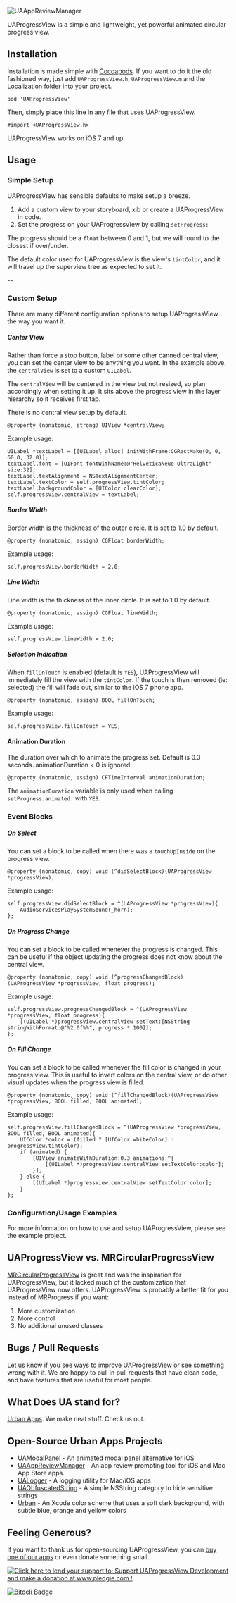 ![UAAppReviewManager](https://github.com/UrbanApps/UAProgressView/blob/master/UAProgressView.gif?raw=true "Example")

UAProgressView is a simple and lightweight, yet powerful animated circular progress view.

## Installation

Installation is made simple with [Cocoapods](http://cocoapods.org/). If you want to do it the old fashioned way, just add `UAProgressView.h`, `UAProgressView.m` and the Localization folder into your project.

    pod 'UAProgressView'

Then, simply place this line in any file that uses UAProgressView.

    #import <UAProgressView.h>

UAProgressView works on iOS 7 and up.
   
## Usage

### Simple Setup

UAProgressView has sensible defaults to make setup a breeze.

1. Add a custom view to your storyboard, xib or create a UAProgressView in code.
2. Set the progress on your UAProgressView by calling `setProgress:`

The progress should be a `float` between 0 and 1, but we will round to the closest if over/under.

The default color used for UAProgressView is the view's `tintColor`, and it will travel up the superview tree as expected to set it.

--
    
### Custom Setup

There are many different configuration options to setup UAProgressView the way you want it.


##### Center View

Rather than force a stop button, label or some other canned central view, you can set the center view to be anything you want. In the example above, the `centralView` is set to a custom `UILabel`.

The `centralView` will be centered in the view but not resized, so plan accordingly when setting it up. It sits above the progress view in the layer hierarchy so it receives first tap.

There is no central view setup by default.

    @property (nonatomic, strong) UIView *centralView;
Example usage:
 
	UILabel *textLabel = [[UILabel alloc] initWithFrame:CGRectMake(0, 0, 60.0, 32.0)];
	textLabel.font = [UIFont fontWithName:@"HelveticaNeue-UltraLight" size:32];
	textLabel.textAlignment = NSTextAlignmentCenter;
	textLabel.textColor = self.progressView.tintColor;
	textLabel.backgroundColor = [UIColor clearColor];
	self.progressView.centralView = textLabel;


##### Border Width

Border width is the thickness of the outer circle. It is set to 1.0 by default.

    @property (nonatomic, assign) CGFloat borderWidth;
    
Example usage:

    self.progressView.borderWidth = 2.0;
    
##### Line Width

Line width is the thickness of the inner circle. It is set to 1.0 by default.

    @property (nonatomic, assign) CGFloat lineWidth;
    
Example usage:

    self.progressView.lineWidth = 2.0;


##### Selection Indication

When `fillOnTouch` is enabled (default is `YES`), UAProgressView will immediately fill the view with the `tintColor`. If the touch is then removed (ie: selected) the fill will fade out, similar to the iOS 7 phone app.

    @property (nonatomic, assign) BOOL fillOnTouch;

Example usage:

    self.progressView.fillOnTouch = YES;
    

#### Animation Duration

The duration over which to animate the progress set. Default is 0.3 seconds. animationDuration < 0 is ignored.

    @property (nonatomic, assign) CFTimeInterval animationDuration;

The `animationDuration` variable is only used when calling `setProgress:animated:` with `YES`.



### Event Blocks


##### On Select

You can set a block to be called when there was a `touchUpInside` on the progress view.

    @property (nonatomic, copy) void (^didSelectBlock)(UAProgressView *progressView);

Example usage:

    self.progressView.didSelectBlock = ^(UAProgressView *progressView){
		AudioServicesPlaySystemSound(_horn);
	};


##### On Progress Change

You can set a block to be called whenever the progress is changed. This can be useful if the object updating the progress does not know about the central view.

    @property (nonatomic, copy) void (^progressChangedBlock)(UAProgressView *progressView, float progress);

Example usage:

    self.progressView.progressChangedBlock = ^(UAProgressView *progressView, float progress){
		[(UILabel *)progressView.centralView setText:[NSString stringWithFormat:@"%2.0f%%", progress * 100]];
	};


##### On Fill Change

You can set a block to be called whenever the fill color is changed in your progress view. This is useful to invert colors on the central view, or do other visual updates when the progress view is filled.

    @property (nonatomic, copy) void (^fillChangedBlock)(UAProgressView *progressView, BOOL filled, BOOL animated);

Example usage:

    self.progressView.fillChangedBlock = ^(UAProgressView *progressView, BOOL filled, BOOL animated){
		UIColor *color = (filled ? [UIColor whiteColor] : progressView.tintColor);
		if (animated) {
			[UIView animateWithDuration:0.3 animations:^{
				[(UILabel *)progressView.centralView setTextColor:color];
			}];
		} else {
			[(UILabel *)progressView.centralView setTextColor:color];
		}
	};


### Configuration/Usage Examples

For more information on how to use and setup UAProgressView, please see the example project.

##  UAProgressView vs. MRCircularProgressView

[MRCircularProgressView](https://github.com/mrackwitz/MRProgress) is great and was the inspiration for UAProgressView, but it lacked much of the customization that UAProgressView now offers. UAProgressView is probably a better fit for you instead of MRProgress if you want:

1. More customization
2. More control
3. No additional unused classes

## Bugs / Pull Requests
Let us know if you see ways to improve UAProgressView or see something wrong with it. We are happy to pull in pull requests that have clean code, and have features that are useful for most people.

## What Does UA stand for?
[Urban Apps](http://urbanapps.com). We make neat stuff. Check us out.

## Open-Source Urban Apps Projects

- [UAModalPanel](https://github.com/UrbanApps/UAModalPanel) - An animated modal panel alternative for iOS
- [UAAppReviewManager](https://github.com/coneybeare/UAAppReviewManager) - An app review prompting tool for iOS and Mac App Store apps.
- [UALogger](https://github.com/UrbanApps/UALogger) - A logging utility for Mac/iOS apps
- [UAObfuscatedString](https:github.com/UrbanApps/UAObfuscatedString) - A simple NSString category to hide sensitive strings
- [Urban](https://github.com/UrbanApps/Urban) - An Xcode color scheme that uses a soft dark background, with subtle blue, orange and yellow colors

## Feeling Generous?

If you want to thank us for open-sourcing UAProgressView, you can [buy one of our apps](http://itunes.com/apps/urbanapps?at=11l7j9&ct=github) or even donate something small.

<a href='http://www.pledgie.com/campaigns/21926'><img alt='Click here to lend your support to: Support UAProgressView Development and make a donation at www.pledgie.com !' src='http://www.pledgie.com/campaigns/21926.png?skin_name=chrome' border='0' /></a>

[![Bitdeli Badge](https://d2weczhvl823v0.cloudfront.net/coneybeare/uaprogressVvew/trend.png)](https://bitdeli.com/free "Bitdeli Badge")

